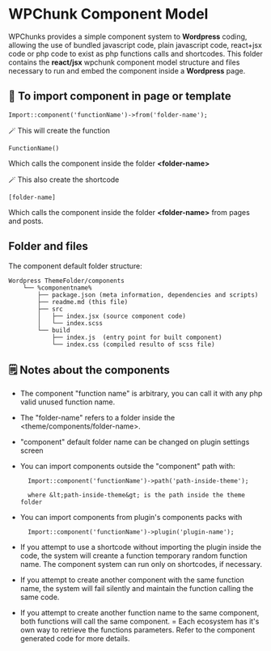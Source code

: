 # WPChunk Component Model 

WPChunks provides a simple component system to **Wordpress** coding, allowing the use of bundled javascript code, plain javascript code, react+jsx code or php code to exist as php functions calls and shortcodes.
This folder contains the **react/jsx** wpchunk component model structure and files necessary to run and embed the component inside a **Wordpress** page. 

## 🔗 To import component in page or template

	Import::component('functionName')->from('folder-name');

🪄 This will create the function 
	
	FunctionName()
	
Which calls the component inside the folder **&lt;folder-name&gt;**

🪄 This also create the shortcode

	[folder-name]
Which calls the component inside the folder **&lt;folder-name&gt;** from pages and posts.

## Folder and files

The component default folder structure: 

	Wordpress ThemeFolder/components
		└── %componentname%
			├── package.json (meta information, dependencies and scripts)
			├── readme.md (this file)
			├── src
			│	├── index.jsx (source component code)
			│	└── index.scss 
			└── build
				├── index.js  (entry point for built component)
				└── index.css (compiled resulto of scss file)

## 🗒️ Notes about the components

- The component "function name" is arbitrary, you can call it with any php valid unused function name.
- The "folder-name" refers to a folder inside the &lt;theme/components/folder-name&gt;. 
- "component" default folder name can be changed on plugin settings screen
- You can import components outside the "component" path with:

		Import::component('functionName')->path('path-inside-theme');
		
		where &lt;path-inside-theme&gt; is the path inside the theme folder

- You can import components from plugin's components packs with

		Import::component('functionName')->plugin('plugin-name');

- If you attempt to use a shortcode without importing the plugin inside the code, the system will creante a function temporary random function name. The component system can run only on shortcodes, if necessary.
- If you attempt to create another component with the same function name, the system will fail silently and maintain the function calling the same code.
- If you attempt to create another function name to the same component, both functions will call the same component.
= Each ecosystem has it's own way to retrieve the functions parameters. Refer to the component generated code for more details.